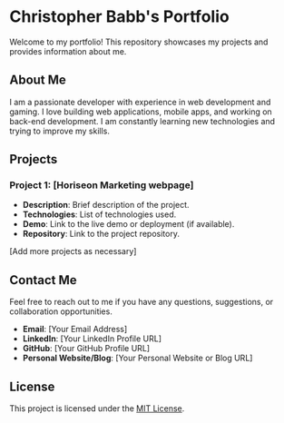 # Christopher Babb's Portfolio

Welcome to my portfolio! This repository showcases my projects and provides information about me.

## About Me

I am a passionate developer with experience in web development and gaming. I love building web applications, mobile apps, and working on back-end development. I am constantly learning new technologies and trying to improve my skills.

## Projects

### Project 1: [Horiseon Marketing webpage]

- **Description**: Brief description of the project.
- **Technologies**: List of technologies used.
- **Demo**: Link to the live demo or deployment (if available).
- **Repository**: Link to the project repository.

[Add more projects as necessary]

## Contact Me

Feel free to reach out to me if you have any questions, suggestions, or collaboration opportunities.

- **Email**: [Your Email Address]
- **LinkedIn**: [Your LinkedIn Profile URL]
- **GitHub**: [Your GitHub Profile URL]
- **Personal Website/Blog**: [Your Personal Website or Blog URL]

## License

This project is licensed under the [MIT License](LICENSE).
